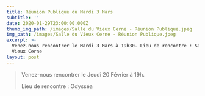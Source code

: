 ```yaml
---
title: Réunion Publique du Mardi 3 Mars
subtitle: ''
date: 2020-01-29T23:00:00.000Z
thumb_img_path: /images/Salle du Vieux Cerne - Réunion Publique.jpeg
img_path: /images/Salle du Vieux Cerne - Réunion Publique.jpeg
excerpt: >-
  Venez-nous rencontrer le Mardi 3 Mars à 19h30. Lieu de rencontre : Salle du
  Vieux Cerne
layout: post
---
```

> Venez-nous rencontrer le Jeudi 20 Février à 19h. 
>
> Lieu de rencontre : Odysséa
